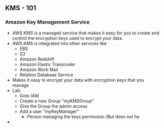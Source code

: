 ## KMS - 101

### Amazon Key Management Service
* AWS KMS is a managed service that makes it easy for you to create and control the encryption keys used to encrypt your data.
* AWS KMS is integrated into other services like 
	* EBS
	* S3
	* Amazon Redshift
	* Amazon Elastic Transcoder
	* Amazon Work Mail
	* Relation Database Service
* Makes it easy to encrypt your data with encryption keys that you manage
* Lab:
	* Goto IAM
	* Create a new Group "myKMSGroup"
	* Give the Group the admin access 
	* Add a user "myKeyManager"
		* Person managing the keys permission (But does not ha
* 
<!--stackedit_data:
eyJoaXN0b3J5IjpbLTk2OTk0NjYzMSwtMTAyNjkyOTE5LDg4Mz
I0ODYwMSwxNjUxMjk2NDg5XX0=
-->